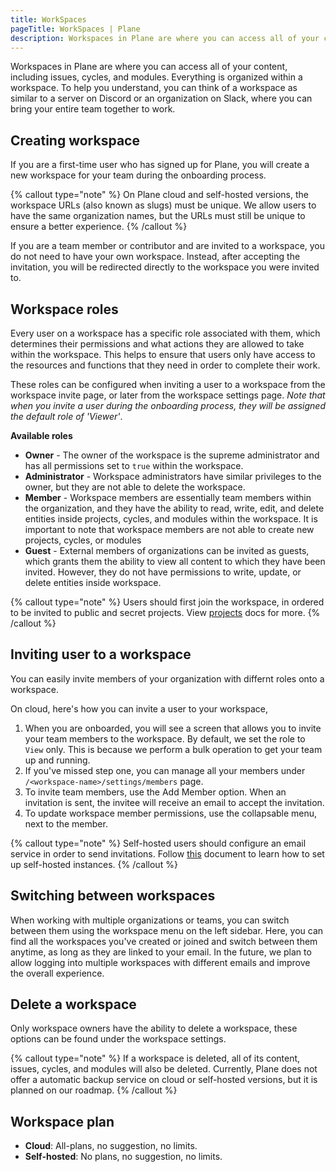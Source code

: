 ```yaml
---
title: WorkSpaces
pageTitle: WorkSpaces | Plane
description: Workspaces in Plane are where you can access all of your content, including issues, cycles, and modules. Everything is organized within a workspace. To help you understand, you can think of a workspace as similar to a server on Discord or an organization on Slack, where you can bring your entire team together to work.
---
```


Workspaces in Plane are where you can access all of your content, including issues, cycles, and modules. Everything is organized within a workspace. To help you understand, you can think of a workspace as similar to a server on Discord or an organization on Slack, where you can bring your entire team together to work.

## Creating workspace

If you are a first-time user who has signed up for Plane, you will create a new workspace for your team during the onboarding process.

{% callout type="note" %}
On Plane cloud and self-hosted versions, the workspace URLs (also known as
slugs) must be unique. We allow users to have the same organization names, but
the URLs must still be unique to ensure a better experience.
{% /callout %}

If you are a team member or contributor and are invited to a workspace, you do
not need to have your own workspace. Instead, after accepting the invitation,
you will be redirected directly to the workspace you were invited to.

## Workspace roles

Every user on a workspace has a specific role associated with them, which
determines their permissions and what actions they are allowed to take within
the workspace. This helps to ensure that users only have access to the
resources and functions that they need in order to complete their work.

These roles can be configured when inviting a user to a workspace from the
workspace invite page, or later from the workspace settings page. _Note that
when you invite a user during the onboarding process, they will be assigned
the default role of 'Viewer'_.

**Available roles**

- **Owner** - The owner of the workspace is the supreme administrator and has all permissions set to `true` within the workspace.
- **Administrator** - Workspace administrators have similar privileges to the owner, but they are not able to delete the workspace.
- **Member** - Workspace members are essentially team members within the organization, and they have the ability to read, write, edit, and delete entities inside projects, cycles, and modules within the workspace. It is important to note that workspace members are not able to create new projects, cycles, or modules
- **Guest** - External members of organizations can be invited as guests, which grants them the ability to view all content to which they have been invited. However, they do not have permissions to write, update, or delete entities inside workspace.

{% callout type="note" %}
Users should first join the workspace, in ordered to be invited to public and
secret projects. View [projects](/projects) docs for more.
{% /callout %}

## Inviting user to a workspace

You can easily invite members of your organization with differnt roles onto a workspace.

On cloud, here's how you can invite a user to your workspace,

1. When you are onboarded, you will see a screen that allows you to invite your team members to the workspace. By default, we set the role to `View` only. This is because we perform a bulk operation to get your team up and running.
2. If you've missed step one, you can manage all your members under `/<workspace-name>/settings/members` page.
3. To invite team members, use the Add Member option. When an invitation is sent, the invitee will receive an email to accept the invitation.
4. To update workspace member permissions, use the collapsable menu, next to the member.

{% callout type="note" %}
Self-hosted users should configure an email service in order to send
invitations. Follow [this](/self-hosting) document to learn how to set up
self-hosted instances.
{% /callout %}

## Switching between workspaces

When working with multiple organizations or teams, you can switch between them
using the workspace menu on the left sidebar. Here, you can find all the
workspaces you've created or joined and switch between them anytime, as long
as they are linked to your email. In the future, we plan to allow logging into
multiple workspaces with different emails and improve the overall experience.

## Delete a workspace

Only workspace owners have the ability to delete a workspace, these options can be found under the workspace settings.

{% callout type="note" %}
If a workspace is deleted, all of its content, issues, cycles, and modules
will also be deleted. Currently, Plane does not offer a automatic backup
service on cloud or self-hosted versions, but it is planned on our roadmap.
{% /callout %}

## Workspace plan

- **Cloud**: All-plans, no suggestion, no limits.
- **Self-hosted**: No plans, no suggestion, no limits.
